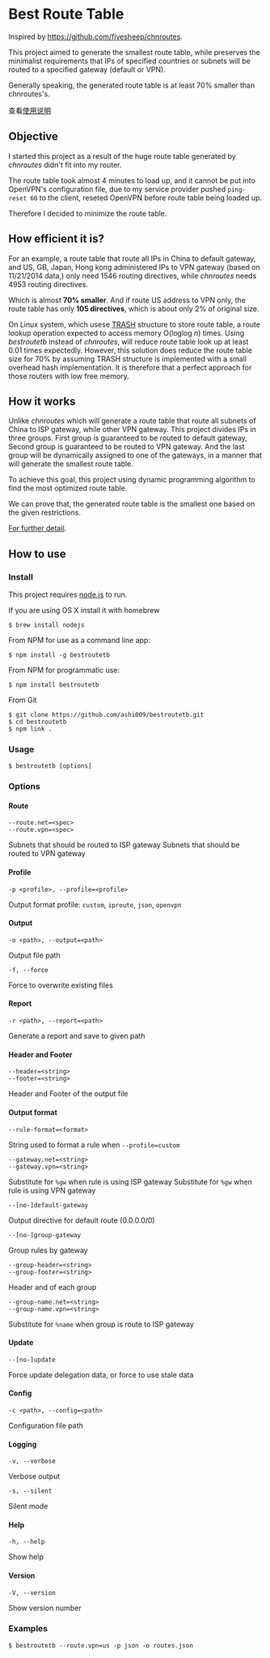 # Best Route Table

Inspired by https://github.com/fivesheep/chnroutes.

This project aimed to generate the smallest route table,
while preserves the minimalist requirements that IPs of
specified countries or subnets will be routed to a
specified gateway (default or VPN).

Generally speaking, the generated route table is at least
70% smaller than chnroutes's.

查看[使用说明][wiki]


## Objective

I started this project as a result of the huge route table
generated by *chnroutes* didn't fit into my router.

The route table took almost 4 minutes to load up, and it cannot be
put into OpenVPN's configuration file, due to my service
provider pushed `ping-reset 60` to the client, reseted
OpenVPN before route table being loaded up.

Therefore I decided to minimize the route table.


## How efficient it is?

For an example, a route table that route all IPs in China to
default gateway, and US, GB, Japan, Hong kong administered
IPs to VPN gateway (based on 11/21/2014 data,)
only need 1546 routing directives, while *chnroutes* needs
4953 routing directives.

Which is almost **70% smaller**. And if route US address to VPN only,
the route table has only **105 directives**, which is about only
2% of original size.

On Linux system, which usese [TRASH][trash] structure to store
route table, a route lookup operation expected to access
memory O(loglog _n_) times. Using *bestroutetb* instead of *chnroutes*,
will reduce route table look up at least 0.01 times expectedly.
However, this solution does reduce the route table size for 70% by
assuming TRASH structure is implemented with a small overhead
hash implementation.  It is therefore that a perfect approach for those
routers with low free memory.


## How it works

Unlike *chnroutes* which will generate a route table that
route all subnets of China to ISP gateway, while other VPN gateway.
This project divides IPs in three groups. First group is guaranteed
to be routed to default gateway, Second group is guaranteed to be
routed to VPN gateway. And the last group will be dynamically assigned
to one of the gateways, in a manner that will generate
the smallest route table.

To achieve this goal, this project using dynamic programming
algorithm to find the most optimized route table.

We can prove that, the generated route table is the smallest
one based on the given restrictions.

[For further detail][blog].


## How to use

### Install

This project requires [node.js][nodejs] to run.

If you are using OS X install it with homebrew

    $ brew install nodejs

From NPM for use as a command line app:

    $ npm install -g bestroutetb

From NPM for programmatic use:

    $ npm install bestroutetb

From Git

    $ git clone https://github.com/ashi009/bestroutetb.git
    $ cd bestroutetb
    $ npm link .

### Usage

    $ bestroutetb [options]

### Options

#### Route

    --route.net=<spec>
    --route.vpn=<spec>

Subnets that should be routed to ISP gateway
Subnets that should be routed to VPN gateway

#### Profile

    -p <profile>, --profile=<profile>

Output format profile: `custom`, `iproute`, `json`, `openvpn`

#### Output

    -o <path>, --output=<path>

Output file path

    -f, --force

Force to overwrite existing files

#### Report

    -r <path>, --report=<path>

Generate a report and save to given path

#### Header and Footer

    --header=<string>
    --footer=<string>

Header and Footer of the output file

#### Output format

    --rule-format=<format>

String used to format a rule when `--profile=custom`

    --gateway.net=<string>
    --gateway.vpn=<string>

Substitute for `%gw` when rule is using ISP gateway
Substitute for `%gw` when rule is using VPN gateway

    --[no-]default-gateway

Output directive for default route (0.0.0.0/0)

    --[no-]group-gateway

Group rules by gateway

    --group-header=<string>
    --group-footer=<string>

Header and of each group

    --group-name.net=<string>
    --group-name.vpn=<string>

Substitute for `%name` when group is route to ISP gateway

#### Update

    --[no-]update

Force update delegation data, or force to use stale data

#### Config

    -c <path>, --config=<path>

Configuration file path

#### Logging

    -v, --verbose

Verbose output

    -s, --silent

Silent mode

#### Help

    -h, --help

Show help

#### Version

    -V, --version

Show version number

### Examples

    $ bestroutetb --route.vpn=us -p json -o routes.json


[wiki]: https://github.com/ashi009/bestroutetb/wiki/%E4%BD%BF%E7%94%A8%E8%AF%B4%E6%98%8E
[trash]: http://www.nada.kth.se/~snilsson/publications/TRASH/trash.pdf
[blog]: http://ashi009.tumblr.com/post/36581070478/vpn
[nodejs]: http://nodejs.org
[wget]: http://www.gnu.org/software/wget/
